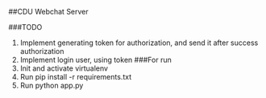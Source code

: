##CDU Webchat Server

###TODO
1. Implement generating token for authorization, and send it after success authorization
2. Implement login user, using token
###For run
1. Init and activate virtualenv
2. Run pip install -r requirements.txt
3. Run python app.py
